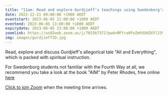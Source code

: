 ```yaml
---
title: "11am: Read and explore Gurdjieff's teachings using Swedenborg's insights"
date: 2022-12-21 00:00:00 +1000 AEDT
eventstart: 2023-06-05 11:00:00 +1000 AEDT
eventend: 2023-06-05 13:00:00 +1000 AEDT
expirydate: 2023-06-05 13:00:00 +1000 AEDT
zoomlink: https://us02web.zoom.us/j/702567371?pwd=MFYra0FnZmhXSHZXYlJ3VE5GMGkwZz09
img: images/gurdjieffID.jpg
---
```


Read, explore and discuss Gurdjieff's allegorical tale "All and Everything", which is packed with spiritual instruction.

For Swedenborg students not familiar with the Fourth Way at all, we recommend you take a look at the book "AIM" by Peter Rhodes, free online [here](http://www.swedenborgstudy.com/books/P.Rhodes_AIM/index.html)

[Click to join Zoom](https://us02web.zoom.us/j/702567371?pwd=MFYra0FnZmhXSHZXYlJ3VE5GMGkwZz09) when the meeting time arrives.